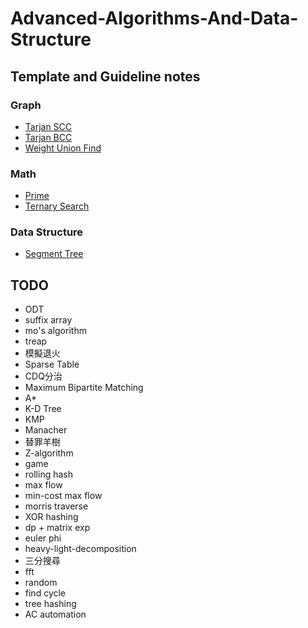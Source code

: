 # Advanced-Algorithms-And-Data-Structure

## Template and Guideline notes

### Graph
- [Tarjan SCC](https://github.com/louisfghbvc/Advanced-Algorithms-And-Data-Structure/tree/main/SCC)
- [Tarjan BCC](https://github.com/louisfghbvc/Advanced-Algorithms-And-Data-Structure/tree/main/BCC)
- [Weight Union Find](https://github.com/louisfghbvc/Advanced-Algorithms-And-Data-Structure/tree/main/Weight%20Union%20Find%20)

### Math
- [Prime](https://github.com/louisfghbvc/Advanced-Algorithms-And-Data-Structure/tree/main/Prime)
- [Ternary Search](https://github.com/louisfghbvc/Advanced-Algorithms-And-Data-Structure/tree/main/Ternary%20Search)

### Data Structure

- [Segment Tree](https://github.com/louisfghbvc/Advanced-Algorithms-And-Data-Structure/tree/main/Segment%20Tree)

## TODO
- ODT
- suffix array
- mo's algorithm
- treap
- 模擬退火
- Sparse Table
- CDQ分治
- Maximum Bipartite Matching
- A*
- K-D Tree
- KMP
- Manacher
- 替罪羊樹
- Z-algorithm
- game
- rolling hash
- max flow
- min-cost max flow
- morris traverse
- XOR hashing
- dp + matrix exp
- euler phi
- heavy-light-decomposition
- 三分搜尋
- fft
- random
- find cycle
- tree hashing
- AC automation
